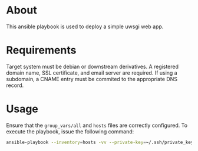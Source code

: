 # About
This ansible playbook is used to deploy a simple uwsgi web app.

# Requirements
Target system must be debian or downstream derivatives. A registered domain name, SSL certificate, and email server are
required. If using a subdomain, a CNAME entry must be commited to the appropriate DNS record.

# Usage
Ensure that the `group_vars/all` and `hosts` files are correctly configured. To execute the playbook, issue the following command:

```bash
ansible-playbook --inventory=hosts -vv --private-key=~/.ssh/private_key --ask-become-pass deploy.yml
```
